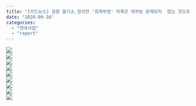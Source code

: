 ```yaml
---
title: "[카드뉴스] 검찰 불기소_정의연 '회계부정' 의혹은 대부분 문제되지  않는 것으로 판명!"
date: "2020-09-16"
categories: 
  - "연대사업"
  - "report"
---
```


![](https://womenandwar.net/kr/wp-content/uploads/2020/09/0916_검찰불기소1.jpg)  
![](https://womenandwar.net/kr/wp-content/uploads/2020/09/0916_검찰불기소2.jpg)  
![](https://womenandwar.net/kr/wp-content/uploads/2020/09/0916_검찰불기소3.jpg)  
![](https://womenandwar.net/kr/wp-content/uploads/2020/09/0916_검찰불기소4.jpg)  
![](https://womenandwar.net/kr/wp-content/uploads/2020/09/0916_검찰불기소5.jpg)  
![](https://womenandwar.net/kr/wp-content/uploads/2020/09/0916_검찰불기소6.jpg)  
![](https://womenandwar.net/kr/wp-content/uploads/2020/09/0916_검찰불기소7.jpg)  
![](https://womenandwar.net/kr/wp-content/uploads/2020/09/0916_검찰불기소8.jpg)  
![](https://womenandwar.net/kr/wp-content/uploads/2020/09/0916_검찰불기소9.jpg)
